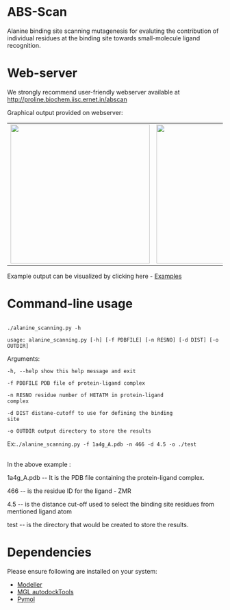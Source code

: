 ABS-Scan
========

Alanine binding site scanning mutagenesis for evaluting the contribution of individual residues at the binding site towards small-molecule ligand recognition.


Web-server
=========
We strongly recommend user-friendly webserver available at <a href="http://proline.biochem.iisc.ernet.in/abscan" target="_blank">http://proline.biochem.iisc.ernet.in/abscan</a>

Graphical output provided on webserver:

<table>
<tr>
<td>
<img src="http://proline.biochem.iisc.ernet.in/abscan/ABSCAN_ddG.png" width="325px" />
</td>
<td>
<img src="http://proline.biochem.iisc.ernet.in/abscan/ABSCAN_residuecontrib.png" width="325px"/>
</td>
</tr>
</table>

Example output can be visualized by clicking here - <a href="http://proline.biochem.iisc.ernet.in/abscan/examples" target="_blank">Examples</a>

Command-line usage
==================
<code>
./alanine_scanning.py -h </br>
usage: alanine_scanning.py [-h] [-f PDBFILE] [-n RESNO] [-d DIST] [-o OUTDIR]</br>
</code>
Arguments:</br>

  <code>-h, --help  show this help message and exit</code>
  
  <code>-f PDBFILE  PDB file of protein-ligand complex</code>
  
  <code>-n RESNO    residue number of HETATM in protein-ligand complex</code>
  
  <code>-d DIST     distane-cutoff to use for defining the binding site</code>
  
  <code>-o OUTDIR   output directory to store the results</code>
</br>

Ex:<code>./alanine_scanning.py -f 1a4g_A.pdb -n 466 -d 4.5 -o ./test </code>
</br>

In the above example :

1a4g_A.pdb -- It is the PDB file containing the protein-ligand complex.

466 -- is the residue ID for the ligand - ZMR

4.5 -- is the distance cut-off used to select the binding site residues from mentioned ligand atom

test -- is the directory that would be created to store the results.

Dependencies
============
Please ensure following are installed on your system:
<ul>
<li><a href="https://salilab.org/modeller/" target="_blank">Modeller</a></li>
<li><a href="http://mgltools.scripps.edu/downloads" target="_blank">MGL autodockTools</a></li>
<li><a href="www.pymol.org/" target="_blank">Pymol</a></li>
</ul>


